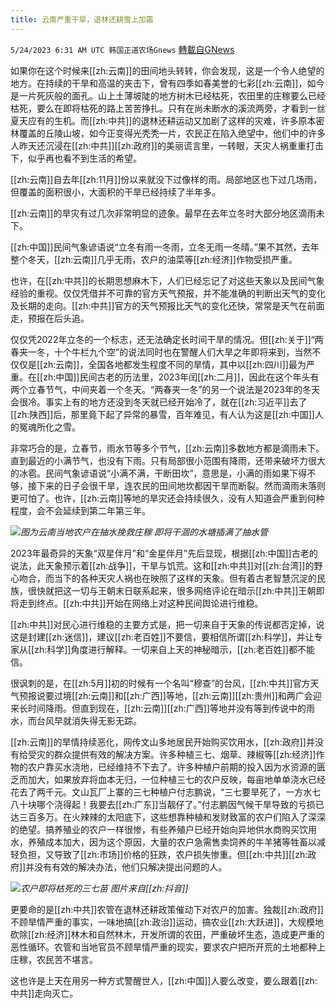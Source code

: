 ```yaml
---
title: 云南严重干旱，退林还耕雪上加霜
---
```

`5/24/2023 6:31 AM UTC 韩国正道农场Gnews` [轉載自GNews](https://gnews.org/articles/1326424)

如果你在这个时候来[[zh:云南]]的田间地头转转，你会发现，这是一个令人绝望的地方。在持续的干旱和高温的夹击下，曾有四季如春美誉的七彩[[zh:云南]]，如今是一片死灰般的面孔。山上土薄坡陡的地方树木已经枯死，农田里的庄稼要么已经枯死，要么在即将枯死的路上苦苦挣扎。只有在尚未断水的溪流两旁，才看到一丝夏天应有的生机。而[[zh:中共]]的退林还耕运动又加剧了这样的灾难，许多原本密林覆盖的丘陵山坡，如今正变得光秃秃一片，农民正在陷入绝望中，他们中的许多人昨天还沉浸在[[zh:中共]][[zh:政府]]的美丽谎言里，一转眼，天灾人祸重重打击下，似乎再也看不到生活的希望。

[[zh:云南]]自去年[[zh:11月]]份以来就没下过像样的雨。局部地区也下过几场雨，但覆盖的面积很小，大面积的干旱已经持续了半年多。

[[zh:云南]]的旱灾有过几次非常明显的迹象。最早在去年立冬时大部分地区滴雨未下。

[[zh:中国]]民间气象谚语说“立冬有雨一冬雨，立冬无雨一冬晴。”果不其然，去年整个冬天，[[zh:云南]]几乎无雨，农户的油菜等[[zh:经济]]作物受损严重。

也许，在[[zh:中共]]的长期思想麻木下，人们已经忘记了对这些天象以及民间气象经验的重视。仅仅凭借并不可靠的官方天气预报，并不能准确的判断出天气的变化及长期的走向。[[zh:中共]]官方的天气预报比天气的变化还快，常常是天气在前面走，预报在后头追。

仅仅凭2022年立冬的一个标志，还无法确定长时间干旱的情况。但[[zh:关于]]“两春夹一冬，十个牛栏九个空”的说法同时也在警醒人们大旱之年即将来到，当然不仅仅是[[zh:云南]]，全国各地都发生程度不同的旱情，其中以[[zh:四川]]最为严重。在[[zh:中国]]民间古老的历法里，2023年闰[[zh:二月]]，因此在这个年头有两个立春节气，中间夹着一个冬天。“两春夹一冬”的另一个说法是2023年的冬天会很冷。事实上有的地方还没到冬天就已经开始冷了，就在[[zh:习近平]]去了[[zh:陕西]]后，那里竟下起了异常的暴雪，百年难见，有人认为这是[[zh:中国]]人的冤魂所化之雪。

非常巧合的是，立春节，雨水节等多个节气，[[zh:云南]]多数地方都是滴雨未下。直到最近的小满节气，也没有下雨。只有局部很小范围有降雨，还带来破坏力很大的冰雹。民间气象谚语说“小满不满，干断田坎”，意思是，小满的雨如果下得不够，接下来的日子会很干旱，连农民的田间地坎都因干旱而断裂。然而滴雨未落则更可怕了。也许，[[zh:云南]]等地的旱灾还会持续很久，没有人知道会严重到何种程度，会不会延续到第二年第三年。

![](https://ipfs.gnews.org/ipfs/QmTyGyquJGTVei3kbq9GUB54yfruPbzV7zSRikz7RSrbpF?filename=7.jpg)*图为云南当地农户在抽水挽救庄稼 即将干涸的水塘插满了抽水管*

2023年最奇异的天象“双星伴月”和“金星伴月”先后显现，根据[[zh:中国]]古老的说法，此天象预示着[[zh:战争]]，干旱与饥荒。这和[[zh:中共]]对[[zh:台湾]]的野心吻合，而当下的各种天灾人祸也在映照了这样的天象。但有着古老智慧沉淀的民族，很快就把这一切与王朝末日联系起来，很多网络评论在暗示[[zh:中共]]王朝即将走到终点。[[zh:中共]]开始在网络上对这种民间舆论进行维稳。

[[zh:中共]]对民心进行维稳的主要方式是，把一切来自于天象的传说都否定掉，说这是封建[[zh:迷信]]，建议[[zh:老百姓]]不要信，要相信所谓[[zh:科学]]，并让专家从[[zh:科学]]角度进行解释。一切来自上天的神秘暗示，[[zh:老百姓]]都不能信。

很讽刺的是，在[[zh:5月]]初的时候有一个名叫“穆查”的台风，[[zh:中共]]官方天气预报说要过境[[zh:云南]]和[[zh:广西]]等地，[[zh:云南]][[zh:贵州]]和两广会迎来长时间降雨。但直到现在，[[zh:云南]][[zh:广西]]等地并没有等到传说中的雨水，而台风早就消失得无影无踪。

[[zh:云南]]的旱情持续恶化，网传文山多地居民开始购买饮用水，[[zh:政府]]并没有给受灾的群众提供有效的解决方案。许多种植三七、烟草、辣椒等[[zh:经济]]作物的农户靠买水浇地，已经维持不下去了。许多种植户前期的投入因为水资源的匮乏而加大，如果放弃将血本无归，一位种植三七的农户反映，每亩地单单浇水已经花去了两千元。文山瓦厂上寨的三七种植户付志鹏说，“三七要旱死了，一方水七八十块哪个浇得起！我要去[[zh:广东]]当靓仔了。”付志鹏因气候干旱导致的亏损已达三百多万。在火辣辣的太阳底下，这些想靠种植和发财致富的农户们陷入了深深的绝望。搞养殖业的农户一样很惨，有些养殖户已经开始向异地供水商购买饮用水，养殖成本加大，因为这个原因，大量的农户急需售卖饲养的牛羊猪等牲畜以减轻负担，又导致了[[zh:市场]]价格的狂跌，农户损失惨重。但[[zh:中共]][[zh:政府]]并没有有效的解决办法，他们只解决提出问题的人。

![](https://ipfs.gnews.org/ipfs/QmVMu5PNbWm36pZtjhXmaZrsVr8d9HLKXNQnJGkL6pnGnK?filename=8.jpg)*农户即将枯死的三七苗 图片来自[[zh:抖音]]*

更要命的是[[zh:中共]]农管在退林还耕政策催动下对农户的加害。独裁[[zh:政府]]不顾旱情严重的事实，一味地搞[[zh:政治]]运动，搞农业[[zh:大跃进]]，大规模地砍除[[zh:经济]]林木和自然林木，开发所谓的农田，严重破坏生态，造成更严重的恶性循环。农管和当地官员不顾旱情严重的现实，要求农户把所开荒的土地都种上庄稼，农民苦不堪言。

这也许是上天在用另一种方式警醒世人，[[zh:中国]]人要么改变，要么跟着[[zh:中共]]走向灭亡。
